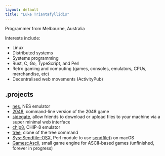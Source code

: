 ```yaml
---
layout: default
title: "Luke Triantafyllidis"
---
```

Programmer from Melbourne, Australia

Interests include:

* Linux
* Distributed systems
* Systems programming
* Rust, C, Go, TypeScript, and Perl
* Retro gaming and computing (games, consoles, emulators, CPUs, merchandise, etc)
* Decentralised web movements (ActivityPub)

## .projects

* [nes](https://github.com/ltriant/nes), NES emulator
* [2048](https://github.com/ltriant/2048), command-line version of the 2048 game
* [sidegate](https://github.com/ltriant/sidegate), allow friends to download or upload files to your machine via a super minimal web interface
* [chip8](https://github.com/ltriant/chip8), CHIP-8 emulator
* [tree](https://github.com/ltriant/tree), clone of the tree command
* [Sys::Sendfile::OSX](https://metacpan.org/pod/Sys::Sendfile::OSX), Perl module to use [sendfile()](https://jvns.ca/blog/2016/01/23/sendfile-a-new-to-me-system-call/) on macOS
* [Games::Ascii](https://github.com/ltriant/Games-Ascii), small game engine for ASCII-based games (unfinished, forever in progress)
